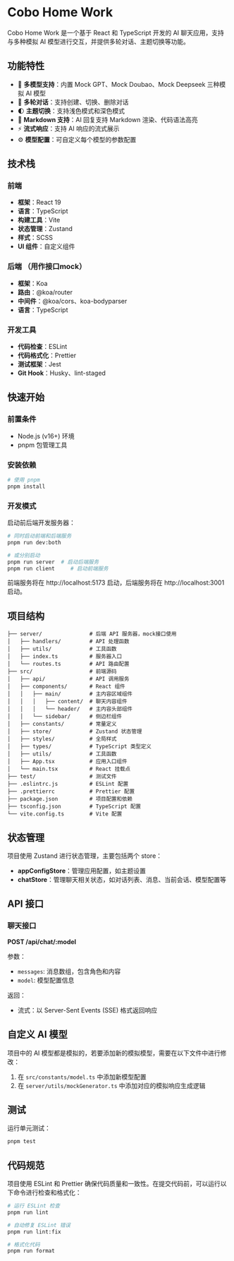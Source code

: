 # Cobo Home Work

Cobo Home Work 是一个基于 React 和 TypeScript 开发的 AI 聊天应用，支持与多种模拟 AI 模型进行交互，并提供多轮对话、主题切换等功能。

## 功能特性

- 💬 **多模型支持**：内置 Mock GPT、Mock Doubao、Mock Deepseek 三种模拟 AI 模型
- 🔄 **多轮对话**：支持创建、切换、删除对话
- 🌓 **主题切换**：支持浅色模式和深色模式
- 📝 **Markdown 支持**：AI 回复支持 Markdown 渲染、代码语法高亮
- ⚡ **流式响应**：支持 AI 响应的流式展示
- ⚙️ **模型配置**：可自定义每个模型的参数配置

## 技术栈

### 前端

- **框架**：React 19
- **语言**：TypeScript
- **构建工具**：Vite
- **状态管理**：Zustand
- **样式**：SCSS
- **UI 组件**：自定义组件

### 后端 （用作接口mock）

- **框架**：Koa
- **路由**：@koa/router
- **中间件**：@koa/cors、koa-bodyparser
- **语言**：TypeScript

### 开发工具

- **代码检查**：ESLint
- **代码格式化**：Prettier
- **测试框架**：Jest
- **Git Hook**：Husky、lint-staged

## 快速开始

### 前置条件

- Node.js (v16+) 环境
- pnpm 包管理工具

### 安装依赖

```bash
# 使用 pnpm
pnpm install

```

### 开发模式

启动前后端开发服务器：

```bash
# 同时启动前端和后端服务
pnpm run dev:both

# 或分别启动
pnpm run server  # 启动后端服务
pnpm run client     # 启动前端服务
```

前端服务将在 http://localhost:5173 启动，后端服务将在 http://localhost:3001 启动。

## 项目结构

```
├── server/               # 后端 API 服务器，mock接口使用
│   ├── handlers/         # API 处理函数
│   ├── utils/            # 工具函数
│   ├── index.ts          # 服务器入口
│   └── routes.ts         # API 路由配置
├── src/                  # 前端源码
│   ├── api/              # API 调用服务
│   ├── components/       # React 组件
│   │   ├── main/         # 主内容区域组件
│   │   │   ├── content/  # 聊天内容组件
│   │   │   └── header/   # 主内容头部组件
│   │   └── sidebar/      # 侧边栏组件
│   ├── constants/        # 常量定义
│   ├── store/            # Zustand 状态管理
│   ├── styles/           # 全局样式
│   ├── types/            # TypeScript 类型定义
│   ├── utils/            # 工具函数
│   ├── App.tsx           # 应用入口组件
│   └── main.tsx          # React 挂载点
├── test/                 # 测试文件
├── .eslintrc.js          # ESLint 配置
├── .prettierrc           # Prettier 配置
├── package.json          # 项目配置和依赖
├── tsconfig.json         # TypeScript 配置
└── vite.config.ts        # Vite 配置
```

## 状态管理

项目使用 Zustand 进行状态管理，主要包括两个 store：

- **appConfigStore**：管理应用配置，如主题设置
- **chatStore**：管理聊天相关状态，如对话列表、消息、当前会话、模型配置等

## API 接口

### 聊天接口

**POST /api/chat/:model**

参数：

- `messages`: 消息数组，包含角色和内容
- `model`: 模型配置信息

返回：

- 流式：以 Server-Sent Events (SSE) 格式返回响应

## 自定义 AI 模型

项目中的 AI 模型都是模拟的，若要添加新的模拟模型，需要在以下文件中进行修改：

1. 在 `src/constants/model.ts` 中添加新模型配置
2. 在 `server/utils/mockGenerator.ts` 中添加对应的模拟响应生成逻辑

## 测试

运行单元测试：

```bash
pnpm test
```

## 代码规范

项目使用 ESLint 和 Prettier 确保代码质量和一致性。在提交代码前，可以运行以下命令进行检查和格式化：

```bash
# 运行 ESLint 检查
pnpm run lint

# 自动修复 ESLint 错误
pnpm run lint:fix

# 格式化代码
pnpm run format
```
